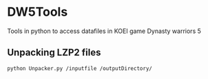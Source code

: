 # DW5Tools
 Tools in python to access datafiles in KOEI game Dynasty warriors 5

## Unpacking LZP2 files
 ```
 python Unpacker.py /inputfile /outputDirectory/
 ```

